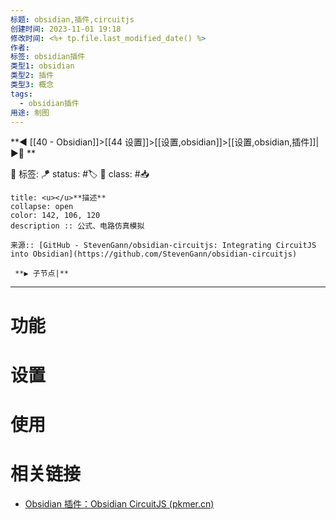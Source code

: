 ```yaml
---
标题: obsidian,插件,circuitjs
创建时间: 2023-11-01 19:18
修改时间: <%+ tp.file.last_modified_date() %>
作者: 
标签: obsidian插件
类型1: obsidian
类型2: 插件
类型3: 概念
tags:
  - obsidian插件
用途: 制图
---
```


**◀️ [[40 - Obsidian]]>[[44 设置]]>[[设置,obsidian]]>[[设置,obsidian,插件]]| ▶️📎 **

🧩 标签: 
🪁 status: #🏷️ 
🎏 class: #📥  


```ad-info
title: <u></u>**描述**
collapse: open
color: 142, 106, 120
description :: 公式、电路仿真模拟

来源:: [GitHub - StevenGann/obsidian-circuitjs: Integrating CircuitJS into Obsidian](https://github.com/StevenGann/obsidian-circuitjs)

 **▶️ 子节点|**
```


---

# 功能

# 设置

# 使用

# 相关链接

- [Obsidian 插件：Obsidian CircuitJS (pkmer.cn)](https://pkmer.cn/Pkmer-Docs/10-obsidian/obsidian%E7%A4%BE%E5%8C%BA%E6%8F%92%E4%BB%B6/readme/obsidian-circuitjs_readme/)



